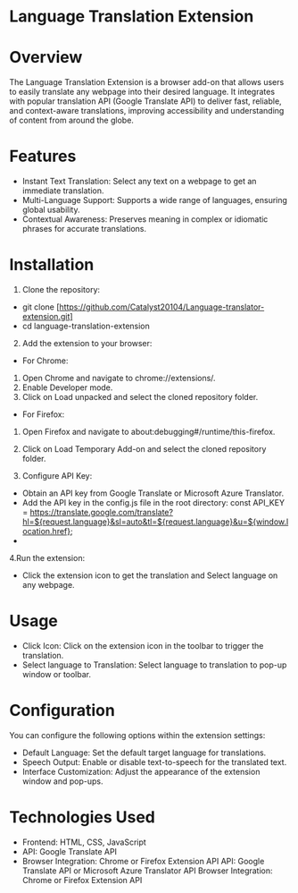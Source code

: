 # Language Translation Extension
# Overview
The Language Translation Extension is a browser add-on that allows users to easily translate any webpage into their desired language. It integrates with popular translation API (Google Translate API) to deliver fast, reliable, and context-aware translations, improving accessibility and understanding of content from around the globe.

# Features
- Instant Text Translation: Select any text on a webpage to get an immediate translation.
- Multi-Language Support: Supports a wide range of languages, ensuring global usability.
- Contextual Awareness: Preserves meaning in complex or idiomatic phrases for accurate translations.
  
# Installation
1. Clone the repository:
- git clone [https://github.com/Catalyst20104/Language-translator-extension.git]
- cd language-translation-extension
  
2. Add the extension to your browser:
- For Chrome:
1. Open Chrome and navigate to chrome://extensions/.
2. Enable Developer mode.
3. Click on Load unpacked and select the cloned repository folder.
   
- For Firefox:
1. Open Firefox and navigate to about:debugging#/runtime/this-firefox.
2. Click on Load Temporary Add-on and select the cloned repository folder.
   
3. Configure API Key:

- Obtain an API key from Google Translate or Microsoft Azure Translator.
- Add the API key in the config.js file in the root directory: const API_KEY = https://translate.google.com/translate?hl=${request.language}&sl=auto&tl=${request.language}&u=${window.location.href};
- 
4.Run the extension:

- Click the extension icon to get the translation and Select language on any webpage.

# Usage
- Click Icon: Click on the extension icon in the toolbar to trigger the translation.
- Select language to Translation: Select language to translation to pop-up window or toolbar.
# Configuration
You can configure the following options within the extension settings:

- Default Language: Set the default target language for translations.
- Speech Output: Enable or disable text-to-speech for the translated text.
- Interface Customization: Adjust the appearance of the extension window and pop-ups.
# Technologies Used
- Frontend: HTML, CSS, JavaScript
- API: Google Translate API
- Browser Integration: Chrome or Firefox Extension API API: Google Translate API or Microsoft Azure Translator API Browser Integration: Chrome or Firefox Extension API
